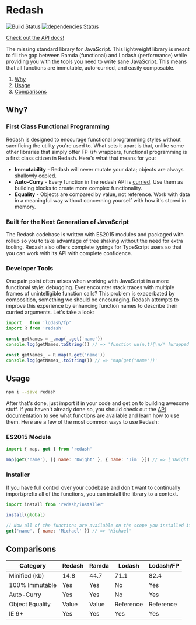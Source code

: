 # Redash
[![Build Status](https://travis-ci.org/davezuko/redash.svg?branch=master)](https://travis-ci.org/davezuko/redash)
[![dependencies Status](https://david-dm.org/davezuko/redash/status.svg)](https://david-dm.org/davezuko/redash)

[Check out the API docs!](https://redash.zuko.me)

The missing standard library for JavaScript. This lightweight library is meant to fill the gap between Ramda (functional) and Lodash (performance) while providing you with the tools you need to write sane JavaScript. This means that all functions are immutable, auto-curried, and easily composable.

1. [Why](#why)
1. [Usage](#usage)
1. [Comparisons](#comparisons)

## Why?

### First Class Functional Programming
Redash is designed to encourage functional programming styles without sacrificing the utility you're used to. What sets it apart is that, unlike some other libraries that simply offer FP-_ish_ wrappers, functional programming is a first class citizen in Redash. Here's what that means for you:

* **Immutability** - Redash will never mutate your data; objects are always shallowly copied.
* **Auto-Curry** - Every function in the redash API is [curried](https://hughfdjackson.com/javascript/why-curry-helps/). Use them as building blocks to create more complex functionality.
* **Equality** - Objects are compared by value, not reference. Work with data in a meaningful way without concerning yourself with how it's stored in memory.

### Built for the Next Generation of JavaScript
The Redash codebase is written with ES2015 modules and packaged with rollup so you to take advantage of tree shaking without the need for extra tooling. Redash also offers complete typings for TypeScript users so that you can work with its API with complete confidence.

### Developer Tools
One pain point often arises when working with JavaScript in a more functional style: debugging. Ever encounter stack traces with multiple frames of unintelligible function calls? This problem is exacerbated by composition, something we should be encouraging. Redash attempts to improve this experience by enhancing function names to describe their curried arguments. Let's take a look:

```js
import _ from 'lodash/fp'
import R from 'redash'

const getNames = _.map(_.get('name'))
console.log(getNames.toString()) // => 'function uu(n,t){\n/* [wrapped with…*/\nreturn(af(n)?l:Yt)(n,je(t,3))}'

const getNames_ = R.map(R.get('name'))
console.log(getNames_.toString()) // => 'map(get("name"))'
```

## Usage

```bash
npm i --save redash
```

After that's done, just import it in your code and get on to building awesome stuff. If you haven't already done so, you should check out the [API documentation](https://redash.zuko.me) to see what functions are available and learn how to use them. Here are a few of the most common ways to use Redash:

### ES2015 Module
```js
import { map, get } from 'redash'

map(get('name'), [{ name: 'Dwight' }, { name: 'Jim' }]) // => ['Dwight', 'Jim']
```

### Installer
If you have full control over your codebase and don't want to continually import/prefix all of the functions, you can install the library to a context.

```js
import install from 'redash/installer'

install(global)

// Now all of the functions are available on the scope you installed it to:
get('name', { name: 'Michael' }) // => 'Michael'
```

## Comparisons

Category        | Redash  | Ramda | Lodash    | Lodash/FP
--------------- | ------- | ----- | --------- | ---------
Minified (kb)   | 14.8    | 44.7  | 71.1      | 82.4
100% Immutable  | Yes     | Yes   | No        | Yes
Auto-Curry      | Yes     | Yes   | No        | Yes
Object Equality | Value   | Value | Reference | Reference
IE 9+           | Yes     | Yes   | Yes       | Yes
